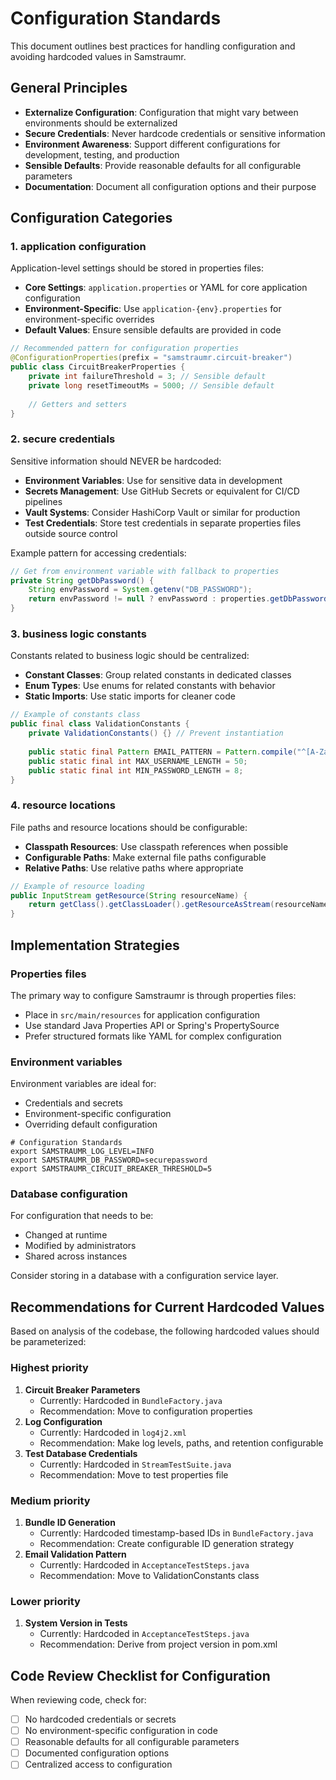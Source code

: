 <!--
Copyright (c) 2025 Eric C. Mumford (@heymumford)

This software was developed with analytical assistance from AI tools 
including Claude 3.7 Sonnet, Claude Code, and Google Gemini Deep Research,
which were used as paid services. All intellectual property rights 
remain exclusively with the copyright holder listed above.

Licensed under the Mozilla Public License 2.0
-->


# Configuration Standards

This document outlines best practices for handling configuration and avoiding hardcoded values in Samstraumr.

## General Principles

- **Externalize Configuration**: Configuration that might vary between environments should be externalized
- **Secure Credentials**: Never hardcode credentials or sensitive information
- **Environment Awareness**: Support different configurations for development, testing, and production
- **Sensible Defaults**: Provide reasonable defaults for all configurable parameters
- **Documentation**: Document all configuration options and their purpose

## Configuration Categories

### 1. application configuration

Application-level settings should be stored in properties files:

- **Core Settings**: `application.properties` or YAML for core application configuration
- **Environment-Specific**: Use `application-{env}.properties` for environment-specific overrides
- **Default Values**: Ensure sensible defaults are provided in code

```java
// Recommended pattern for configuration properties
@ConfigurationProperties(prefix = "samstraumr.circuit-breaker")
public class CircuitBreakerProperties {
    private int failureThreshold = 3; // Sensible default
    private long resetTimeoutMs = 5000; // Sensible default
    
    // Getters and setters
}
```

### 2. secure credentials

Sensitive information should NEVER be hardcoded:

- **Environment Variables**: Use for sensitive data in development
- **Secrets Management**: Use GitHub Secrets or equivalent for CI/CD pipelines
- **Vault Systems**: Consider HashiCorp Vault or similar for production
- **Test Credentials**: Store test credentials in separate properties files outside source control

Example pattern for accessing credentials:

```java
// Get from environment variable with fallback to properties
private String getDbPassword() {
    String envPassword = System.getenv("DB_PASSWORD");
    return envPassword != null ? envPassword : properties.getDbPassword();
}
```

### 3. business logic constants

Constants related to business logic should be centralized:

- **Constant Classes**: Group related constants in dedicated classes
- **Enum Types**: Use enums for related constants with behavior
- **Static Imports**: Use static imports for cleaner code

```java
// Example of constants class
public final class ValidationConstants {
    private ValidationConstants() {} // Prevent instantiation
    
    public static final Pattern EMAIL_PATTERN = Pattern.compile("^[A-Za-z0-9+_.-]+@(.+)$");
    public static final int MAX_USERNAME_LENGTH = 50;
    public static final int MIN_PASSWORD_LENGTH = 8;
}
```

### 4. resource locations

File paths and resource locations should be configurable:

- **Classpath Resources**: Use classpath references when possible
- **Configurable Paths**: Make external file paths configurable
- **Relative Paths**: Use relative paths where appropriate

```java
// Example of resource loading
public InputStream getResource(String resourceName) {
    return getClass().getClassLoader().getResourceAsStream(resourceName);
}
```

## Implementation Strategies

### Properties files

The primary way to configure Samstraumr is through properties files:

- Place in `src/main/resources` for application configuration
- Use standard Java Properties API or Spring's PropertySource
- Prefer structured formats like YAML for complex configuration

### Environment variables

Environment variables are ideal for:

- Credentials and secrets
- Environment-specific configuration
- Overriding default configuration

```
# Configuration Standards
export SAMSTRAUMR_LOG_LEVEL=INFO
export SAMSTRAUMR_DB_PASSWORD=securepassword
export SAMSTRAUMR_CIRCUIT_BREAKER_THRESHOLD=5
```

### Database configuration

For configuration that needs to be:
- Changed at runtime
- Modified by administrators
- Shared across instances

Consider storing in a database with a configuration service layer.

## Recommendations for Current Hardcoded Values

Based on analysis of the codebase, the following hardcoded values should be parameterized:

### Highest priority

1. **Circuit Breaker Parameters**
   - Currently: Hardcoded in `BundleFactory.java`
   - Recommendation: Move to configuration properties
2. **Log Configuration**
   - Currently: Hardcoded in `log4j2.xml`
   - Recommendation: Make log levels, paths, and retention configurable
3. **Test Database Credentials**
   - Currently: Hardcoded in `StreamTestSuite.java`
   - Recommendation: Move to test properties file

### Medium priority

1. **Bundle ID Generation**
   - Currently: Hardcoded timestamp-based IDs in `BundleFactory.java`
   - Recommendation: Create configurable ID generation strategy
2. **Email Validation Pattern**
   - Currently: Hardcoded in `AcceptanceTestSteps.java`
   - Recommendation: Move to ValidationConstants class

### Lower priority

1. **System Version in Tests**
   - Currently: Hardcoded in `AcceptanceTestSteps.java`
   - Recommendation: Derive from project version in pom.xml

## Code Review Checklist for Configuration

When reviewing code, check for:

- [ ] No hardcoded credentials or secrets
- [ ] No environment-specific configuration in code
- [ ] Reasonable defaults for all configurable parameters
- [ ] Documented configuration options
- [ ] Centralized access to configuration
